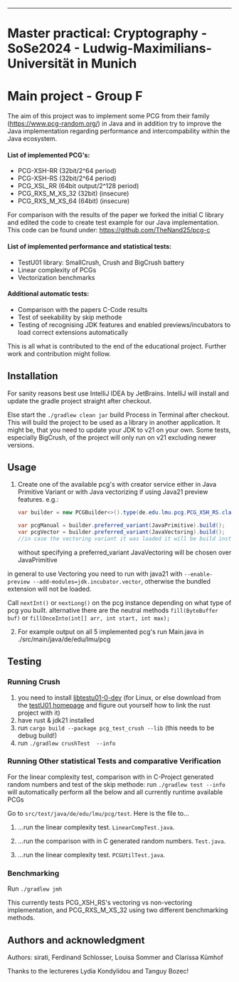 ***

# Master practical: Cryptography - SoSe2024 - Ludwig-Maximilians-Universität in Munich

# Main project - Group F

The aim of this project was to implement some PCG from their family (https://www.pcg-random.org/) in Java and in
addition
try to improve the Java implementation regarding performance and intercompability within the Java ecosystem.

#### List of implemented PCG's:

* PCG-XSH-RR (32bit/2^64 period)
* PCG-XSH-RS (32bit/2^64 period)
* PCG_XSL_RR (64bit output/2^128 period)
* PCG_RXS_M_XS_32 (32bit) (insecure)
* PCG_RXS_M_XS_64 (64bit) (insecure)

For comparison with the results of the paper we forked the initial C library and edited the code to create test example
for our Java implementation. This code can be found under: https://github.com/TheNand25/pcg-c

#### List of implemented performance and statistical tests:

* TestU01 library: SmallCrush, Crush and BigCrush battery
* Linear complexity of PCGs
* Vectorization benchmarks

#### Additional automatic tests:

* Comparison with the papers C-Code results
* Test of seekability by skip methode
* Testing of recognising JDK features and enabled previews/incubators to load correct extensions automatically

This is all what is contributed to the end of the educational project. Further work and contribution might follow.

## Installation

For sanity reasons best use IntelliJ IDEA by JetBrains.
IntelliJ will install and update the gradle project straight after checkout.

Else start the ```./gradlew clean jar``` build Process in Terminal after checkout. This will build the project to be
used as a library in another application. It might be, that you need to update your JDK to v21 on your own. Some tests,
especially BigCrush, of the project will only run on v21 excluding newer versions.

## Usage

1. Create one of the available pcg's with creator service either in Java Primitive Variant or with Java vectorizing if
   using Java21 preview features. e.g.:

    ```java
    var builder = new PCGBuilder<>().type(de.edu.lmu.pcg.PCG_XSH_RS.class).seed(42L);
    
    var pcgManual = builder.preferred_variant(JavaPrimitive).build();
    var pcgVector = builder.preferred_variant(JavaVectoring).build();
    //in case the vectoring variant it was loaded it will be build instead
    ```
   without specifying a preferred_variant JavaVectoring will be chosen over JavaPrimitive

in general to use Vectoring you need to run with java21 with ```--enable-preview --add-modules=jdk.incubator.vector```,
otherwise the bundled extension will not be loaded.

Call ```nextInt()``` or ```nextLong()``` on the pcg instance depending on what type of pcg you built. alternative there
are the neutral methods `fill(ByteBuffer buf)` or `fillOnceInto(int[] arr, int start, int max);`

2. For example output on all 5 implemented pcg's run Main.java in ./src/main/java/de/edu/lmu/pcg

## Testing

### Running Crush

1. you need to install [libtestu01-0-dev](https://packages.debian.org/sid/libtestu01-0-dev) (for Linux, or else
   download from the [testU01 homepage](https://simul.iro.umontreal.ca/testu01/tu01.html) and figure out yourself how to
   link the rust project with it)
2. have rust & jdk21 installed
3. run ```cargo build --package pcg_test_crush --lib``` (this needs to be debug build!)
4. run ```./gradlew crushTest  --info```

### Running Other statistical Tests and comparative Verification

For the linear complexity test, comparison with in C-Project generated random numbers and test of the skip methode:
run ```./gradlew test --info``` will automatically perform all the below and all currently runtime available PCGs

Go to ```src/test/java/de/edu/lmu/pcg/test```. Here is the file to...

1. ...run the linear complexity test. ```LinearCompTest.java```.


2. ...run the comparison with in C generated random numbers. ```Test.java```.


3. ...run the linear complexity test. ```PCGUtilTest.java```.

### Benchmarking

Run ```./gradlew jmh```

This currently tests PCG_XSH_RS's vectoring vs non-vectoring implementation,
and PCG_RXS_M_XS_32 using two different benchmarking methods.

## Authors and acknowledgment

Authors: sirati, Ferdinand Schlosser, Louisa Sommer and Clarissa Kümhof

Thanks to the lectureres Lydia Kondylidou and Tanguy Bozec!
